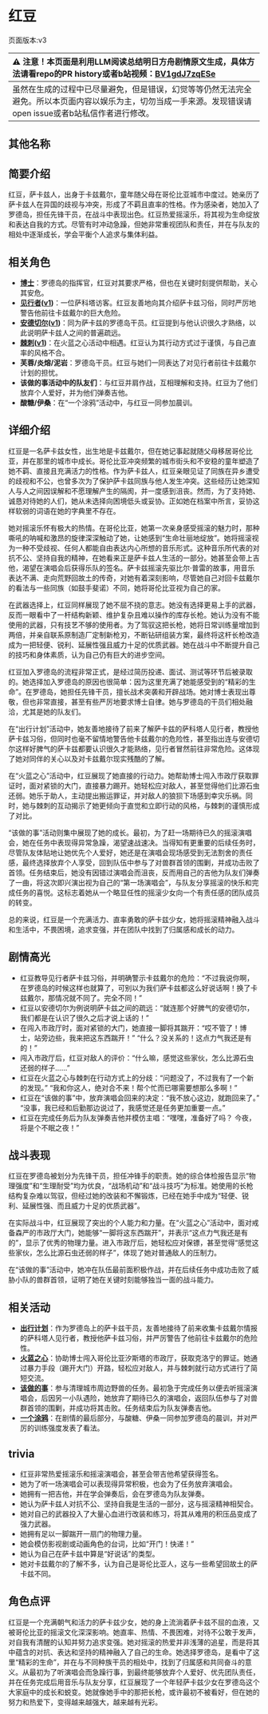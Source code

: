 # 红豆
页面版本:v3
 

| :warning: 注意！本页面是利用LLM阅读总结明日方舟剧情原文生成，具体方法请看repo的PR history或者b站视频：[BV1gdJ7zqESe](https://www.bilibili.com/video/BV1gdJ7zqESe/)         |
|:----------------------------|
| 虽然在生成的过程中已尽量避免，但是错误，幻觉等等仍然无法完全避免。所以本页面内容以娱乐为主，切勿当成一手来源。发现错误请open issue或者b站私信作者进行修改。|



## 其他名称

## 简要介绍
红豆，萨卡兹人，出身于卡兹戴尔，童年随父母在哥伦比亚城市中度过。她亲历了萨卡兹人在异国的歧视与冲突，形成了不羁且直率的性格。作为感染者，她加入了罗德岛，担任先锋干员，在战斗中表现出色。红豆热爱摇滚乐，将其视为生命绽放和表达自我的方式。尽管有时冲动急躁，但她非常重视团队和责任，并在与队友的相处中逐渐成长，学会平衡个人追求与集体利益。
## 相关角色
-   **[博士](extended_char_bo_shi.md)**：罗德岛的指挥官，红豆对其要求严格，但也在关键时刻提供帮助，关心其安危。
-   **[见行者](char_4036_forcer.md)([v1](../chars/char_4036_forcer.md))**：一位萨科塔访客。红豆友善地向其介绍萨卡兹习俗，同时严厉地警告他前往卡兹戴尔的巨大危险。
-   **[安德切尔](char_211_adnach.md)([v1](../chars/char_211_adnach.md))**：同为萨卡兹的罗德岛干员。红豆提到与他认识很久才熟络，以此说明萨卡兹人之间的普遍疏远。
-   **[棘刺](char_293_thorns.md)([v1](../chars/char_293_thorns.md))**：在火蓝之心活动中相遇。红豆认为其行动方式过于谨慎，与自己直率的风格不合。
-   **芙蓉/炎熔/泥岩**：罗德岛干员。红豆与她们一同表达了对见行者前往卡兹戴尔计划的担忧。
-   **该做的事活动中的队友们**：与红豆并肩作战，互相理解和支持。红豆为了他们放弃个人爱好，并为他们弹奏吉他。
-   **酸糖/伊桑**：在“一个涂鸦”活动中，与红豆一同参加晨训。
## 详细介绍
红豆是一名萨卡兹女性，出生地是卡兹戴尔，但在她记事起就随父母移居哥伦比亚，并在那里的城市中成长。哥伦比亚冲突频繁的城市街头和不安稳的童年塑造了她不羁、直接且充满活力的性格。作为萨卡兹人，红豆亲眼见证了同族在异乡遭受的歧视和不公，也曾多次为了保护萨卡兹同族与他人发生冲突。这些经历让她深知人与人之间因误解和不愿理解产生的隔阂，并一度感到沮丧。然而，为了支持她、诚恳对待她的人们，她从未选择向困境低头或妥协。正如她在档案中所言，妥协这样软弱的词语在她的字典里不存在。

她对摇滚乐怀有极大的热情。在哥伦比亚，她第一次亲身感受摇滚的魅力时，那种嘶吼的呐喊和激昂的旋律深深触动了她，让她感到“生命壮丽地绽放”。她将摇滚视为一种不受歧视、任何人都能自由表达内心所想的音乐形式。这种音乐所代表的对抗不公、坚持自我的精神，在她看来正是萨卡兹人生活的一部分。她甚至会带上吉他，渴望在演唱会后获得乐队的签名。萨卡兹摇滚先驱比尔·普雷的故事，用音乐表达不满、走向荒野回故土的传奇，对她有着深刻影响，尽管她自己对回卡兹戴尔的看法与一些同族（如鼓手斐诺）不同，她将哥伦比亚视为自己的家。

在武器选择上，红豆同样展现了她不屈不挠的意志。她没有选择更易上手的武器，反而一眼看中了一杆结构新颖、维护复杂且难以操作的库存长枪。她认为没有不能使用的武器，只有技艺不够的使用者。为了驾驭这把长枪，她将日常训练量增加到两倍，并亲自联系原制造厂定制新枪刃，不断钻研组装方案，最终将这杆长枪改造成为一把轻便、锐利、延展性强且威力十足的优质武器。她在战斗中不断提升自己的技巧和身体素质，认为自己仍有巨大的进步空间。

红豆加入罗德岛的流程非常正式，是经过简历投递、面试、测试等环节后被录取的。她选择加入罗德岛的原因也很简单：因为这里充满了她能感受到的“精彩的生命”。在罗德岛，她担任先锋干员，擅长战术突袭和开辟战场。她对博士表现出尊敬，但也非常直接，甚至有些严厉地要求博士自律。她与罗德岛的干员们相处融洽，尤其是她的队友们。

在“出行计划”活动中，她友善地接待了前来了解萨卡兹的萨科塔人见行者，教授他萨卡兹习俗，但同时也毫不留情地警告他卡兹戴尔的危险性，甚至指出连与安德切尔这样好脾气的萨卡兹都要认识很久才能熟络，见行者冒然前往非常危险。这体现了她对同伴的关心以及对卡兹戴尔现实残酷的了解。

在“火蓝之心”活动中，红豆展现了她直接的行动力。她帮助博士闯入市政厅获取罪证时，面对紧锁的大门，直接暴力踢开。她轻松应对敌人，甚至觉得他们比源石虫还弱。她乐于助人，主动提出搬运罪证，并对敌人的狼狈下场感到幸灾乐祸。同时，她与棘刺的互动揭示了她更倾向于直觉和立即行动的风格，与棘刺的谨慎形成了对比。

“该做的事”活动则集中展现了她的成长。最初，为了赶一场期待已久的摇滚演唱会，她在任务中表现得异常急躁，渴望速战速决。当得知有更重要的后续任务时，尽管队友体贴地让她优先个人爱好，她还是在演唱会现场感受到无法割舍的责任感，最终选择放弃个人享受，回到队伍中参与了对兽群首领的围剿，并成功击败了首领。任务结束后，她没有因错过演唱会而沮丧，反而用自己的吉他为队友们弹奏了一曲，将这次即兴演出视为自己的“第一场演唱会”，与队友分享摇滚的快乐和完成任务的喜悦。这标志着她从一个略显任性的摇滚少女向一个有责任感的团队成员的转变。

总的来说，红豆是一个充满活力、直率勇敢的萨卡兹少女，她将摇滚精神融入战斗和生活中，不畏困境，追求变强，并在团队中找到了归属感和成长的动力。
## 剧情高光
*   红豆教导见行者萨卡兹习俗，并明确警示卡兹戴尔的危险：“不过我说你啊，在罗德岛的时候这样也就算了，可别以为我们萨卡兹都这么好说话啊！换了卡兹戴尔，那情况就不同了。完全不同！”
*   红豆以安德切尔为例说明萨卡兹之间的疏远：“就连那个好脾气的安德切尔，我们都是在认识了很久之后才说上话的！”
*   在闯入市政厅时，面对紧锁的大门，她直接一脚将其踹开：“哎不管了！博士，站旁边些，我来把这东西踹开！” “什么？没关系的！这点力气我还是有的！”
*   闯入市政厅后，红豆对敌人的评价：“什么嘛，感觉这些家伙，怎么比源石虫还弱的样子......”
*   红豆在火蓝之心与棘刺在行动方式上的分歧：“问题没了，不过我有了一个新的发现。” “我和你这人，绝对合不来！帮个忙而已哪需要想那么多啊！”
*   红豆在“该做的事”中，放弃演唱会回来的决定：“我不放心这边，就跑回来了。” “没事，我已经和后勤那边说过了，我感觉还是任务更加重要一点。”
*   红豆在完成任务后为队友弹奏吉他并模仿主唱：“嘿嘿，准备好了吗？ 今夜，将是个不眠之夜！”
## 战斗表现
红豆在罗德岛被划分为先锋干员，担任冲锋手的职责。她的综合体检报告显示“物理强度”和“生理耐受”均为优良，“战场机动”和“战斗技巧”为标准。她使用的长枪结构复杂难以驾驭，但经过她的改装和不懈锻炼，已经在她手中成为“轻便、锐利、延展性强、而且威力十足的优质武器”。

在实际战斗中，红豆展现了突出的个人能力和力量。在“火蓝之心”活动中，面对戒备森严的市政厅大门，她能够“一脚将这东西踹开”，并表示“这点力气我还是有的”，显示了优秀的物理力量。进入市政厅后，她轻松应对保镖，甚至觉得“感觉这些家伙，怎么比源石虫还弱的样子”，体现了她对普通敌人的压制力。

在“该做的事”活动中，她冲在队伍最前面积极作战，并在后续任务中成功击败了威胁小队的兽群首领，证明了她在关键时刻能够独当一面的战斗能力。
## 相关活动
-   **[出行计划](../stories/story_forcer_set_1.md)**：作为罗德岛上的萨卡兹干员，友善地接待了前来收集卡兹戴尔情报的萨科塔人见行者，教授他萨卡兹习俗，并严厉警告了他前往卡兹戴尔的危险性。
-   **[火蓝之心](../stories/act3d0.md)**：协助博士闯入哥伦比亚汐斯塔的市政厅，获取克洛宁的罪证。她通过暴力手段（踢开大门）开路，轻松应对敌人，并与棘刺就行动方式进行了简短交流。
-   **[该做的事](../stories/story_vigna_set_1.md)**：参与清理城市周边野兽的任务。最初急于完成任务以便去听摇滚演唱会，后因另一小队遇险，她放弃了期待已久的演唱会，返回队伍参与了对兽群首领的围剿，并成功将其击败。任务结束后为队友弹奏吉他。
-   **[一个涂鸦](../stories/story_medic2_set_1.md)**：在剧情的最后部分，与酸糖、伊桑一同参加罗德岛的晨训，并对严厉的训练强度发表了看法。
## trivia
*   红豆非常热爱摇滚乐和摇滚演唱会，甚至会带吉他希望获得签名。
*   她为了听一场演唱会可以表现得异常积极，也会为了任务放弃演唱会。
*   她拥有一把吉他，并在学会弹奏后，会在罗德岛为队友弹奏。
*   她认为萨卡兹人对抗不公、坚持自我是生活的一部分，这与摇滚精神相契合。
*   她对自己的武器投入了大量心血进行改装和练习，将其从难用的积压品变成了强力武器。
*   她拥有足以一脚踹开一扇门的物理力量。
*   她会模仿影视剧或动画角色的台词，比如“开门！快递！”
*   她认为自己在萨卡兹中算是“好说话”的类型。
*   她对卡兹戴尔的了解不多，认为自己是哥伦比亚人，这与一些希望回故土的萨卡兹不同。
## 角色点评
红豆是一个充满朝气和活力的萨卡兹少女，她的身上流淌着萨卡兹不屈的血液，又被哥伦比亚的摇滚文化深深影响。她直率、热情、不畏困难，对待不公敢于发声，对自我有清醒的认知并努力追求变强。她对摇滚的热爱并非浅薄的追星，而是将其中蕴含的对抗、表达和坚持的精神融入了自己的生命。她选择罗德岛，是看中了这里“精彩的生命”，并在与不同种族干员的相处中，找到了归属感和共同奋斗的意义。从最初为了听演唱会而急躁行事，到最终能够放弃个人爱好、优先团队责任，并在任务完成后用音乐与队友分享，红豆展现了一个年轻萨卡兹少女在罗德岛这个大家庭中的成长和蜕变。她就像她手中的那把长枪，或许最初不被看好，但在她的努力和热爱下，变得越来越强大，越来越有光彩。